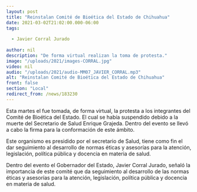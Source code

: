```yaml
---
layout: post
title: "Reinstalan Comité de Bioética del Estado de Chihuahua"
date: 2021-03-02T21:02:00.000-06:00
tags:
  
  - Javier Corral Jurado
  
author: nil
description: "De forma virtual realizan la toma de protesta."
image: "/uploads/2021/images-CORRAL.jpg"
video: nil
audio: "/uploads/2021/audio-MM07_JAVIER_CORRAL.mp3"
alt: "Reinstalan Comité de Bioética del Estado de Chihuahua"
front: false
section: "Local"
redirect_from: /news/183230
---
```


Esta martes el fue tomada, de forma virtual, la protesta a los integrantes del Comité de Bioética del Estado. El cual se había suspendido debido a la muerte del Secretario de Salud Enrique Grajeda. Dentro del evento se llevó a cabo la firma para la conformación de este ámbito. 

Este organismo es presidido por el secretario de Salud, tiene como fin el dar seguimiento al desarrollo de normas éticas y asesorías para la atención, legislación, política pública y docencia en materia de salud.

Dentro del evento el Gobernador del Estado, Javier Corral Jurado, señaló la importancia de este comité que da seguimiento al desarrollo de las normas éticas y asesorías para la atención, legislación, política pública y docencia en materia de salud.